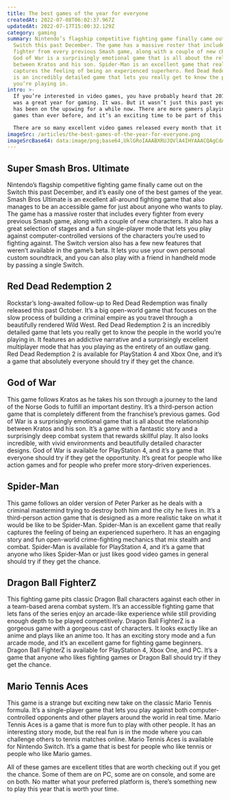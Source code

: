 ```yaml
---
title: The best games of the year for everyone
createdAt: 2022-07-08T06:02:37.967Z
updatedAt: 2022-07-17T15:00:32.129Z
category: gaming
summary: Nintendo’s flagship competitive fighting game finally came out on the
  Switch this past December. The game has a massive roster that includes every
  fighter from every previous Smash game, along with a couple of new characters.
  God of War is a surprisingly emotional game that is all about the relationship
  between Kratos and his son. Spider-Man is an excellent game that really
  captures the feeling of being an experienced superhero. Red Dead Redemption 2
  is an incredibly detailed game that lets you really get to know the people
  you’re playing in.
intro: >-
  If you’re interested in video games, you have probably heard that 2018
  was a great year for gaming. It was. But it wasn’t just this past year—gaming
  has been on the upswing for a while now. There are more gamers playing more
  games than ever before, and it’s an exciting time to be part of this culture. 

  There are so many excellent video games released every month that it can be overwhelming to keep track of them all. That’s why we’ve compiled a list of what we think are the best new games from the last few months of 2018 that everyone should play if they get the opportunity:
imageSrc: /articles/the-best-games-of-the-year-for-everyone.png
imageSrcBase64: data:image/png;base64,UklGRoIAAABXRUJQVlA4IHYAAACQAgCdASoKAAoAAUAmJbACdLoB+AADFjkNY67SgAD+1Qd3A8bpz61i8P93B4lPFwz3qrBhBWfpzZI9vjrNp2kBoG05GNHKlq//HBS+Nk0pQItlnXHA+f9A9//tb4zwV7a5o8bFGcVv+jf45/+h3fxO/Q3+UgAA
---
```


## Super Smash Bros. Ultimate

Nintendo’s flagship competitive fighting game finally came out on the Switch this past December, and it’s easily one of the best games of the year. Smash Bros Ultimate is an excellent all-around fighting game that also manages to be an accessible game for just about anyone who wants to play.
The game has a massive roster that includes every fighter from every previous Smash game, along with a couple of new characters. It also has a great selection of stages and a fun single-player mode that lets you play against computer-controlled versions of the characters you’re used to fighting against.
The Switch version also has a few new features that weren’t available in the game’s beta. It lets you use your own personal custom soundtrack, and you can also play with a friend in handheld mode by passing a single Switch.

## Red Dead Redemption 2

Rockstar’s long-awaited follow-up to Red Dead Redemption was finally released this past October. It’s a big open-world game that focuses on the slow process of building a criminal empire as you travel through a beautifully rendered Wild West.
Red Dead Redemption 2 is an incredibly detailed game that lets you really get to know the people in the world you’re playing in. It features an addictive narrative and a surprisingly excellent multiplayer mode that has you playing as the entirety of an outlaw gang.
Red Dead Redemption 2 is available for PlayStation 4 and Xbox One, and it’s a game that absolutely everyone should try if they get the chance.

## God of War

This game follows Kratos as he takes his son through a journey to the land of the Norse Gods to fulfill an important destiny. It’s a third-person action game that is completely different from the franchise’s previous games.
God of War is a surprisingly emotional game that is all about the relationship between Kratos and his son. It’s a game with a fantastic story and a surprisingly deep combat system that rewards skillful play. It also looks incredible, with vivid environments and beautifully detailed character designs.
God of War is available for PlayStation 4, and it’s a game that everyone should try if they get the opportunity. It’s great for people who like action games and for people who prefer more story-driven experiences.

## Spider-Man

This game follows an older version of Peter Parker as he deals with a criminal mastermind trying to destroy both him and the city he lives in. It’s a third-person action game that is designed as a more realistic take on what it would be like to be Spider-Man.
Spider-Man is an excellent game that really captures the feeling of being an experienced superhero. It has an engaging story and fun open-world crime-fighting mechanics that mix stealth and combat.
Spider-Man is available for PlayStation 4, and it’s a game that anyone who likes Spider-Man or just likes good video games in general should try if they get the chance.

## Dragon Ball FighterZ

This fighting game pits classic Dragon Ball characters against each other in a team-based arena combat system. It’s an accessible fighting game that lets fans of the series enjoy an arcade-like experience while still providing enough depth to be played competitively.
Dragon Ball FighterZ is a gorgeous game with a gorgeous cast of characters. It looks exactly like an anime and plays like an anime too. It has an exciting story mode and a fun arcade mode, and it’s an excellent game for fighting game beginners.
Dragon Ball FighterZ is available for PlayStation 4, Xbox One, and PC. It’s a game that anyone who likes fighting games or Dragon Ball should try if they get the chance.

## Mario Tennis Aces

This game is a strange but exciting new take on the classic Mario Tennis formula. It’s a single-player game that lets you play against both computer-controlled opponents and other players around the world in real time.
Mario Tennis Aces is a game that is more fun to play with other people. It has an interesting story mode, but the real fun is in the mode where you can challenge others to tennis matches online.
Mario Tennis Aces is available for Nintendo Switch. It’s a game that is best for people who like tennis or people who like Mario games.

All of these games are excellent titles that are worth checking out if you get the chance. Some of them are on PC, some are on console, and some are on both. No matter what your preferred platform is, there’s something new to play this year that is worth your time.

